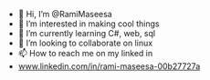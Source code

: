 - 👋 Hi, I’m @RamiMaseesa
- 👀 I’m interested in making cool things
- 🌱 I’m currently learning C#, web, sql 
- 💞️ I’m looking to collaborate on linux
- 📫 How to reach me on my linked in 
- www.linkedin.com/in/rami-maseesa-00b27727a


<!---
RamiMaseesa/RamiMaseesa is a ✨ special ✨ repository because its `README.md` (this file) appears on your GitHub profile.
You can click the Preview link to take a look at your changes.
--->
